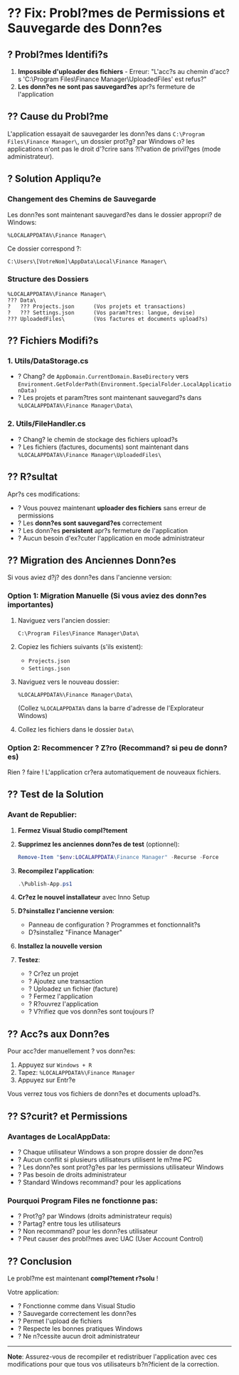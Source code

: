 # ?? Fix: Probl?mes de Permissions et Sauvegarde des Donn?es

## ? Probl?mes Identifi?s

1. **Impossible d'uploader des fichiers** - Erreur: "L'acc?s au chemin d'acc?s 'C:\Program Files\Finance Manager\UploadedFiles' est refus?"
2. **Les donn?es ne sont pas sauvegard?es** apr?s fermeture de l'application

## ?? Cause du Probl?me

L'application essayait de sauvegarder les donn?es dans `C:\Program Files\Finance Manager\`, un dossier prot?g? par Windows o? les applications n'ont pas le droit d'?crire sans ?l?vation de privil?ges (mode administrateur).

## ? Solution Appliqu?e

### Changement des Chemins de Sauvegarde

Les donn?es sont maintenant sauvegard?es dans le dossier appropri? de Windows:
```
%LOCALAPPDATA%\Finance Manager\
```

Ce dossier correspond ?:
```
C:\Users\[VotreNom]\AppData\Local\Finance Manager\
```

### Structure des Dossiers

```
%LOCALAPPDATA%\Finance Manager\
??? Data\
?   ??? Projects.json      (Vos projets et transactions)
?   ??? Settings.json      (Vos param?tres: langue, devise)
??? UploadedFiles\         (Vos factures et documents upload?s)
```

## ?? Fichiers Modifi?s

### 1. **Utils/DataStorage.cs**
- ? Chang? de `AppDomain.CurrentDomain.BaseDirectory` vers `Environment.GetFolderPath(Environment.SpecialFolder.LocalApplicationData)`
- ? Les projets et param?tres sont maintenant sauvegard?s dans `%LOCALAPPDATA%\Finance Manager\Data\`

### 2. **Utils/FileHandler.cs**
- ? Chang? le chemin de stockage des fichiers upload?s
- ? Les fichiers (factures, documents) sont maintenant dans `%LOCALAPPDATA%\Finance Manager\UploadedFiles\`

## ?? R?sultat

Apr?s ces modifications:
- ? Vous pouvez maintenant **uploader des fichiers** sans erreur de permissions
- ? Les **donn?es sont sauvegard?es** correctement
- ? Les donn?es **persistent** apr?s fermeture de l'application
- ? Aucun besoin d'ex?cuter l'application en mode administrateur

## ?? Migration des Anciennes Donn?es

Si vous aviez d?j? des donn?es dans l'ancienne version:

### Option 1: Migration Manuelle (Si vous aviez des donn?es importantes)

1. Naviguez vers l'ancien dossier:
   ```
   C:\Program Files\Finance Manager\Data\
   ```

2. Copiez les fichiers suivants (s'ils existent):
   - `Projects.json`
   - `Settings.json`

3. Naviguez vers le nouveau dossier:
   ```
   %LOCALAPPDATA%\Finance Manager\Data\
   ```
   (Collez `%LOCALAPPDATA%` dans la barre d'adresse de l'Explorateur Windows)

4. Collez les fichiers dans le dossier `Data\`

### Option 2: Recommencer ? Z?ro (Recommand? si peu de donn?es)

Rien ? faire ! L'application cr?era automatiquement de nouveaux fichiers.

## ?? Test de la Solution

### Avant de Republier:

1. **Fermez Visual Studio compl?tement**

2. **Supprimez les anciennes donn?es de test** (optionnel):
   ```powershell
   Remove-Item "$env:LOCALAPPDATA\Finance Manager" -Recurse -Force
   ```

3. **Recompilez l'application**:
   ```powershell
   .\Publish-App.ps1
   ```

4. **Cr?ez le nouvel installateur** avec Inno Setup

5. **D?sinstallez l'ancienne version**:
   - Panneau de configuration ? Programmes et fonctionnalit?s
   - D?sinstallez "Finance Manager"

6. **Installez la nouvelle version**

7. **Testez**:
   - ? Cr?ez un projet
   - ? Ajoutez une transaction
   - ? Uploadez un fichier (facture)
   - ? Fermez l'application
   - ? R?ouvrez l'application
   - ? V?rifiez que vos donn?es sont toujours l?

## ?? Acc?s aux Donn?es

Pour acc?der manuellement ? vos donn?es:

1. Appuyez sur `Windows + R`
2. Tapez: `%LOCALAPPDATA%\Finance Manager`
3. Appuyez sur Entr?e

Vous verrez tous vos fichiers de donn?es et documents upload?s.

## ?? S?curit? et Permissions

### Avantages de LocalAppData:
- ? Chaque utilisateur Windows a son propre dossier de donn?es
- ? Aucun conflit si plusieurs utilisateurs utilisent le m?me PC
- ? Les donn?es sont prot?g?es par les permissions utilisateur Windows
- ? Pas besoin de droits administrateur
- ? Standard Windows recommand? pour les applications

### Pourquoi Program Files ne fonctionne pas:
- ? Prot?g? par Windows (droits administrateur requis)
- ? Partag? entre tous les utilisateurs
- ? Non recommand? pour les donn?es utilisateur
- ? Peut causer des probl?mes avec UAC (User Account Control)

## ?? Conclusion

Le probl?me est maintenant **compl?tement r?solu** !

Votre application:
- ? Fonctionne comme dans Visual Studio
- ? Sauvegarde correctement les donn?es
- ? Permet l'upload de fichiers
- ? Respecte les bonnes pratiques Windows
- ? Ne n?cessite aucun droit administrateur

---

**Note**: Assurez-vous de recompiler et redistribuer l'application avec ces modifications pour que tous vos utilisateurs b?n?ficient de la correction.
